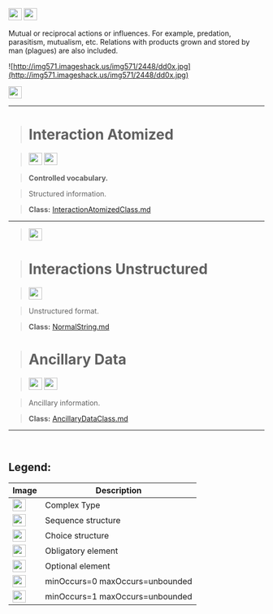 <img src='http://imageshack.us/a/img16/5397/multipleg.jpg' width='26' height='24' /> <img src='http://img6.imageshack.us/img6/1315/sequencej.jpg' width='26' height='24' />

Mutual or reciprocal actions or influences.  For example, predation, parasitism, mutualism, etc.  Relations with products grown and stored by man (plagues) are also included.

![http://img571.imageshack.us/img571/2448/dd0x.jpg](http://img571.imageshack.us/img571/2448/dd0x.jpg)



<img src='http://img266.imageshack.us/img266/2791/choice.jpg' width='26' height='24' />


---

> # Interaction Atomized #

> <img src='http://img585.imageshack.us/img585/4808/optional.jpg' width='26' height='24' /> <img src='http://imageshack.us/a/img16/5397/multipleg.jpg' width='26' height='24' />

> <b>Controlled vocabulary.</b>

> Structured information.

> <b>Class:</b> [InteractionAtomizedClass.md](../wiki/InteractionAtomizedClass.md)


---


> <img src='http://img6.imageshack.us/img6/1315/sequencej.jpg' width='26' height='24' />

> # Interactions Unstructured #

> <img src='http://img585.imageshack.us/img585/4808/optional.jpg' width='26' height='24' />

> Unstructured format.

> <b>Class:</b> [NormalString.md](../wiki/NormalString.md)

> # Ancillary Data #

> <img src='http://imageshack.us/a/img16/5397/multipleg.jpg' width='26' height='24' /> <img src='http://img198.imageshack.us/img198/6134/unoinfinito.jpg' width='26' height='24' />

> Ancillary information.

> <b>Class:</b> [AncillaryDataClass.md](../wiki/AncillaryDataClass.md)

---

<br>
<h2><b>Legend:</b></h2>
<table><thead><th>Image</th><th>Description</th></thead><tbody>
<tr><td><img src='http://imageshack.us/a/img16/5397/multipleg.jpg' width='26' height='24' /></td><td>Complex Type</td></tr>
<tr><td><img src='http://img6.imageshack.us/img6/1315/sequencej.jpg' width='26' height='24' /></td><td>Sequence structure</td></tr>
<tr><td><img src='http://img266.imageshack.us/img266/2791/choice.jpg' width='26' height='24' /></td><td>Choice structure</td></tr>
<tr><td><img src='http://img52.imageshack.us/img52/2777/elementkw.jpg' width='26' height='24' /></td><td>Obligatory element</td></tr>
<tr><td><img src='http://img585.imageshack.us/img585/4808/optional.jpg' width='26' height='24' /></td><td>Optional element</td></tr>
<tr><td><img src='http://img19.imageshack.us/img19/4356/infinitol.jpg' width='26' height='24' /></td><td>minOccurs=0 maxOccurs=unbounded</td></tr>
<tr><td><img src='http://img198.imageshack.us/img198/6134/unoinfinito.jpg' width='26' height='24' /></td><td>minOccurs=1 maxOccurs=unbounded</td></tr>
